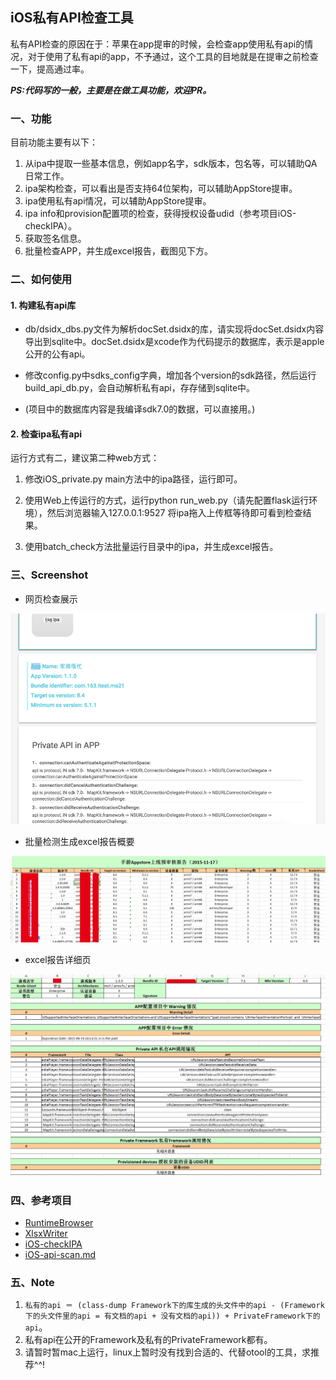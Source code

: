 ## iOS私有API检查工具 ##

私有API检查的原因在于：苹果在app提审的时候，会检查app使用私有api的情况，对于使用了私有api的app，不予通过，这个工具的目地就是在提审之前检查一下，提高通过率。

***PS:代码写的一般，主要是在做工具功能，欢迎PR。***

### 一、功能 ###

目前功能主要有以下：

1. 从ipa中提取一些基本信息，例如app名字，sdk版本，包名等，可以辅助QA日常工作。
2. ipa架构检查，可以看出是否支持64位架构，可以辅助AppStore提审。
3. ipa使用私有api情况，可以辅助AppStore提审。
4. ipa info和provision配置项的检查，获得授权设备udid（参考项目iOS-checkIPA）。
5. 获取签名信息。
6. 批量检查APP，并生成excel报告，截图见下方。

### 二、如何使用 ###

#### 1. 构建私有api库 ####

 - db/dsidx_dbs.py文件为解析docSet.dsidx的库，请实现将docSet.dsidx内容导出到sqlite中。docSet.dsidx是xcode作为代码提示的数据库，表示是apple公开的公有api。

 - 修改config.py中sdks_config字典，增加各个version的sdk路径，然后运行build_api_db.py，会自动解析私有api，存存储到sqlite中。

 - (项目中的数据库内容是我编译sdk7.0的数据，可以直接用。)


#### 2. 检查ipa私有api ####

运行方式有二，建议第二种web方式：

1. 修改iOS_private.py main方法中的ipa路径，运行即可。

2. 使用Web上传运行的方式，运行python run_web.py（请先配置flask运行环境），然后浏览器输入127.0.0.1:9527 将ipa拖入上传框等待即可看到检查结果。

3. 使用batch_check方法批量运行目录中的ipa，并生成excel报告。

### 三、Screenshot ###

 - 网页检查展示

![web_screenshot](screenshot/web_screenshot.png)

 - 批量检测生成excel报告概要

![excel_report_outline](screenshot/excel_report_outline.png)

 - excel报告详细页

![excel_report_detail](screenshot/excel_report_detail.png)

### 四、参考项目 ###

 - [RuntimeBrowser](https://github.com/nst/RuntimeBrowser/tree/master/tools/ios_headers_history)
 - [XlsxWriter](https://github.com/jmcnamara/XlsxWriter)
 - [iOS-checkIPA](https://github.com/apperian/iOS-checkIPA)
 - [iOS-api-scan.md](https://github.com/mrmign/iOS-private-api-scanner/blob/master/iOS-api-scan.md)


### 五、Note ###

1. `私有的api ＝ (class-dump Framework下的库生成的头文件中的api - (Framework下的头文件里的api = 有文档的api + 没有文档的api)) + PrivateFramework下的api`。
2. 私有api在公开的Framework及私有的PrivateFramework都有。
3. 请暂时暂mac上运行，linux上暂时没有找到合适的、代替otool的工具，求推荐^^!
